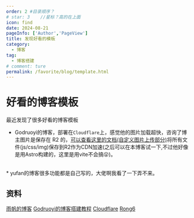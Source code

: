```yaml
---
order: 2 #目录顺序？
# star: 3    //星标？高的在上面
icon: find
date: 2024-08-21
pageInfo: ['Author','PageView']
title: 发现好看的模板
category:
  - 博客
tag:
  - 博客搭建
# comment: ture
permalink: /favorite/blog/template.html
---
```



# 好看的博客模板

最近发现了很多好看的博客模板
<!-- more -->
* Godruoyi的博客，部署在`Cloudflare`上，感觉他的图片加载超快，咨询了博主图片是保存在 R2 的，[可以查看这里的文档(自定义图片上传部分)](https://godruoyi.com/posts/how-to-build-your-blog/#%E5%B0%86%E8%B5%84%E6%BA%90%E4%B8%8A%E4%BC%A0%E5%88%B0-s3-%E5%8A%A0%E9%80%9F%E8%AE%BF%E9%97%AE)将所有文件(js/css/img)保存到R2作为CDN加速(之后可以在本博客试一下,不过他好像是用Astro构建的，这里是用vite不会搞:open_mouth:)。
<br />
* yufan的博客很多功能都是自己写的，大佬啊我看了一下弄不来。
<!-- more -->

## 资料
[雨帆的博客](https://github.com/syhily/yufan.me)
[Godruoyi的博客搭建教程](https://godruoyi.com/posts/how-to-build-your-blog/)
[Cloudflare](https://dash.cloudflare.com/)
[Rong6](https://rong6.cn/archives/yun-playlist-downloader)




